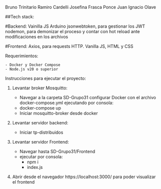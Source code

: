 Bruno Trinitario
Ramiro Cardelli
Josefina Frasca Ponce
Juan Ignacio Olave

##Tech stack:

#Backend:
Vainilla JS
Arduino
jsonwebtoken, para gestionar los JWT
nodemon, para demonizar el proceso y contar con hot reload ante modificaciones en los archivos

#Frontend:
Axios, para requests HTTP.
Vanilla JS, HTML y CSS

Requerimientos:

    - Docker y Docker Compose
    - Node.js v20 o superior

Instrucciones para ejecutar el proyecto:

1. Levantar broker Mosquitto:

   - Navegar a la carpeta SD-Grupo31 configurar Docker con el archivo docker-compose.yml ejecutando por consola:
   - docker-compose up
   - Iniciar mosquitto-broker desde docker

2. Levantar servidor backend:

   - Iniciar tp-distribuidos

3. Levantar servidor Frontend:

   - Navegar hasta SD-Grupo31/Frontend
   - ejecutar por consola:
     - npm i
     - index.js

4. Abrir desde el navegador https://localhost:3000/ para poder visualizar el frontend
